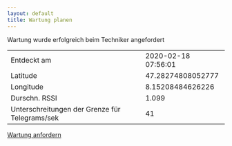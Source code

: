 ```yaml
---
layout: default
title: Wartung planen
---
```


<div class="alert alert-success d-none" id="alert" role="alert">
  Wartung wurde erfolgreich beim Techniker angefordert
</div>

<table class="table">
  <tbody>
    <tr>
      <td>Entdeckt am</td>
      <td>2020-02-18 07:56:01</td>
    </tr>
    <tr>
      <td>Latitude</td>
      <td>47.28274808052777</td>
    </tr>
    <tr>
      <td>Longitude</td>
      <td>8.15208484626226</td>
    </tr>
    <tr>
      <td>Durschn. RSSI</td>
      <td>1.099</td>
    </tr>
    <tr>
      <td>Unterschreitungen der Grenze für Telegrams/sek</td>
      <td>41</td>
    </tr>
  </tbody>
</table>

<a href="#" onClick="showDispatchedHint()" class="btn btn-primary">Wartung anfordern</a>

<div id="locMap" style="height:600px;" class="mb-3"></div>

<script>
  let map = L.map('locMap').setView([47.320788, 8.064205], 11);

  L.tileLayer('https://{s}.tile.openstreetmap.org/{z}/{x}/{y}.png', {
      attribution: '&copy; <a href="https://www.openstreetmap.org/copyright">OpenStreetMap</a> contributors'
  }).addTo(map); 

    let latlngs = [
    [47.30673582018146,8.05031330807258],
    [47.30809702928747,8.05063361789288],
    [47.30957344122759,8.05127060739907],
    [47.31091802115896,8.05127622168936],
    [47.31210882286143,8.05126324457229],
    [47.31386368110663,8.05176272691625],
    [47.31578581115923,8.05267703205103],
    [47.31754366324662,8.05253189263135],
    [47.31899997630777,8.05265964268196],
    [47.3198396038757,8.05282004922666],
    [47.32014101907607,8.05288291550981],
    [47.32095477803631,8.0530491311416],
    [47.32246862008699,8.05347456327568],
    [47.32415318883002,8.05404967276252],
    [47.32588773021185,8.05458738511436],
    [47.32788134010193,8.05457721461836],
    [47.3293198304607,8.05453436043397],
    [47.3298404956721,8.05455509413731],
    [47.33100595371387,8.05464721374064],
    [47.33277881691319,8.05447929743589],
    [47.33437258980015,8.05425402981157],
    [47.33550476572658,8.05424339223968],
    [47.33674529739524,8.05369142357477],
    [47.33799723131922,8.05355489223796],
    [47.33891113870513,8.05312735073321],
    [47.33918568031383,8.05299425550134],
    [47.33990873076037,8.0528935536384],
    [47.34109094638875,8.05327315960059],
    [47.34254331302941,8.05323848955326],
    [47.34371331022361,8.05257279758128],
    [47.34397526943035,8.05241229619851],
    [47.3450030270161,8.05176615616874],
    [47.34660018381647,8.05094245995317],
    [47.34837339519854,8.04994577621275],
    [47.35008431270265,8.04913198280035],
    [47.35142860883962,8.04821821610045],
    [47.35270674522961,8.04754108157486],
    [47.35393755369282,8.04702270316078],
    [47.35493785155821,8.0467429496125],
    [47.35556100040054,8.04653810043609],
    [47.35617659628527,8.04660228649943],
    [47.35657377072094,8.04670454341965],
    [47.35702191616622,8.04669336749925],
    [47.35806267358574,8.04634289251758],
    [47.35929369487501,8.04622087308634],
    [47.36063711968862,8.04625735470111],
    [47.36120217579578,8.04539122810928],
    [47.36142522014436,8.045011135045],
    [47.36235975517356,8.0434470016968],
    [47.36347331616328,8.04166455154443],
    [47.364565772623,8.04175006138238],
    [47.36496385106454,8.04245577058664],
    [47.36561207265341,8.0434090073843],
    [47.36685397121192,8.04413715548591],
    [47.36824380687276,8.04453656238103],
    [47.36910090995926,8.04449999132864],
    [47.36997403203275,8.04447823912567],
    [47.37093795019717,8.04561073186981],
    [47.37210974344551,8.04684068810407],
    [47.37344078905464,8.04805195422972],
    [47.37492424271611,8.04911976233187],
    [47.37588255752903,8.04938100715694],
    [47.37614034448476,8.04944408813717],
    [47.37726861200287,8.04971433724531],
    [47.37907055406035,8.0501624443085],
    [47.38097011478402,8.05063289718288],
    [47.38264015642211,8.0506761473405],
    [47.38361826507047,8.05054358070789],
    [47.38403937728627,8.05046226358082],
    [47.38546027275211,8.05016838867204],
    [47.38707611757317,8.04982560655162],
    [47.38842842693703,8.04990554057674],
    [47.3897291816811,8.05067430915012],
    [47.39055180725442,8.05167550074458],
    [47.39091401070633,8.05278460620167],
    [47.39102941437884,8.05319167729159],
    [47.39133862897466,8.05376661823295],
    [47.39177557351709,8.05466480927803],
    [47.39222167776447,8.05616240612538],
    [47.39280924783177,8.05891003068623],
    [47.39343199353953,8.06176844954462],
    [47.39373133211727,8.06474042092652],
    [47.39255269267865,8.06747513564097],
    [47.39081093872619,8.06877744358623],
    [47.38973686331783,8.06967515967098],
    [47.38918462071499,8.07018789630824],
    [47.38825132920788,8.07111623892363],
    [47.38681626380087,8.07266019186181],
    [47.38492302157893,8.07500759032985],
    [47.38299332584995,8.07789985433406],
    [47.38097802526742,8.08096714934507],
    [47.37899195965691,8.08396600146297],
    [47.37656434417264,8.08548955961722],
    [47.37391277775424,8.08552162917104],
    [47.37233003288645,8.0838212474109],
    [47.37127407630058,8.08230782467055],
    [47.37086664883684,8.08178478027889],
    [47.3703843009815,8.08120329291386],
    [47.36929657517122,8.08134833982215],
    [47.36849742934925,8.08292115077629],
    [47.36740509511122,8.08535333781406],
    [47.36589906319064,8.08828719866244],
    [47.36457556945048,8.09077068153954],
    [47.36391793239066,8.09236122136126],
    [47.36372198213525,8.09408954092021],
    [47.36322873993764,8.09648558959119],
    [47.3620739259143,8.09815141009207],
    [47.36164266084083,8.0990116426139],
    [47.36122173926172,8.09980041819902],
    [47.3599733201077,8.10201286968275],
    [47.35826484052326,8.10479809913339],
    [47.35666506214356,8.10638146397489],
    [47.35628906821943,8.10668895634117],
    [47.35544161514524,8.10737484107854],
    [47.35338756629394,8.10898009906772],
    [47.35081292521281,8.11092851838543],
    [47.34808187445391,8.11232004472354],
    [47.3454231148615,8.11279590033928],
    [47.34341423808999,8.11348473516597],
    [47.34134219995203,8.11413645529301],
    [47.33858125076442,8.11412315527626],
    [47.33575117958051,8.11344042632323],
    [47.33363319718907,8.11268545058387],
    [47.33195221483459,8.11359360006415],
    [47.3305649973982,8.11437409423302],
    [47.32955792305027,8.11446660267346],
    [47.32907564918396,8.11425733942914],
    [47.32812663824373,8.11388068132166],
    [47.32631160988453,8.11330388224988],
    [47.32404276486873,8.11313337451368],
    [47.32119447173499,8.11350936282343],
    [47.3183444693482,8.11280291896279],
    [47.31592666460143,8.11270755480122],
    [47.31463777568154,8.11303188521683],
    [47.31416070538434,8.11321466916002],
    [47.31318020166724,8.11356084967264],
    [47.31182000736646,8.11404643372371],
    [47.31057753988156,8.11474463551944],
    [47.30965067187173,8.11535035903028],
    [47.30880523384968,8.11574173427116],
    [47.30766738091358,8.11655596750647],
    [47.30646427723107,8.11760081557445],
    [47.30519584062286,8.11863327165807],
    [47.30339814368731,8.11992253602831],
    [47.3022874881008,8.12097163820935],
    [47.30100922510074,8.1227676547451],
    [47.29963971160309,8.12366313024339],
    [47.29881164280894,8.12408942388007],
    [47.29847226011616,8.12429240046183],
    [47.29746252958633,8.12491930130127],
    [47.29650129155437,8.12599804661712],
    [47.29500463328918,8.12691525160862],
    [47.29366109655721,8.12819975772474],
    [47.29230584639844,8.13048024733098],
    [47.29034018554388,8.1334609059607],
    [47.28817588620608,8.13625941819965],
    [47.28590450937242,8.13885111858115],
    [47.28350161691505,8.14043803649275],
    [47.28152676782504,8.14165397966492],
    [47.28040900122814,8.1428967272008],
    [47.28040781326494,8.14448075145275],
    [47.28058144034532,8.14493221927768],
    [47.28109986485167,8.1459148132441],
    [47.28242914590772,8.14696031639783],
    [47.28324206841565,8.14903631284007],
    [47.28320234252005,8.15109050461992],
    [47.2826418981432,8.15249188664811],
    [47.28221510821962,8.15321092755144],
    [47.28195666922045,8.15364667225015],
    [47.28092278023641,8.15522322224256],
    [47.27952464018738,8.15711230952733],
    [47.27776622291532,8.15948818289731],
    [47.27588602638598,8.16248326416715],
    [47.27459848458808,8.1652053517949],
    [47.27369217848405,8.16679204700081],
    [47.27310319352482,8.16766709455613],
    [47.27270986755017,8.16787571228317],
    [47.27227904758354,8.1680836591069],
    [47.27147231618843,8.16901624094871],
    [47.27034798019691,8.1708613525161],
    [47.26866853155505,8.17359479744894],
    [47.26656467445456,8.17642221606075],
    [47.26395860052357,8.17808216736521],
    [47.26127853551652,8.17941591747903],
    [47.25887182294873,8.18042979115173],
    [47.25734272431938,8.18140448320653],
    [47.25692286949249,8.18172216847051],
    [47.25580082011929,8.18252805989386],
    [47.25459831841017,8.1833527949083],
    [47.25422116969105,8.18361610250544],
    [47.25315794665116,8.18408995029801],
    [47.25143843953671,8.18435105043711],
    [47.25019889241107,8.18455266009042],
    [47.2497075201981,8.184626272724],
    [47.24832598586634,8.18531553790084],
    [47.24662640883412,8.18644350599011],
    [47.24483074443781,8.18762156520046],
    [47.24309813367947,8.18858959327674],
    [47.24201231922295,8.18897548505507],
    [47.24132572165443,8.18921018150488],
    [47.24075064211624,8.18941534393256]
  ];

  let polyline = L.polyline(latlngs, {color: 'black', smoothFactor: 0.25}).addTo(map);

  // zoom the map to the polyline
  map.fitBounds(polyline.getBounds());

  L.marker([47.28274808052777, 8.15208484626226])
   .addTo(map)

   showDispatchedHint = function() {
     document.getElementById("alert").classList.remove('d-none');
     return false;
   }
</script>